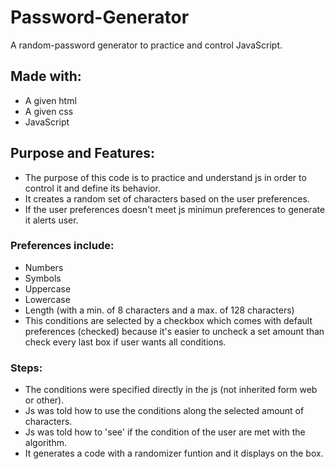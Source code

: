 # Password-Generator
A random-password generator to practice and control JavaScript.

## Made with:
* A given html
* A given css
* JavaScript

## Purpose and Features:
* The purpose of this code is to practice and understand js in order to control it and define its behavior.
* It creates a random set of characters based on the user preferences.
* If the user preferences doesn't meet js minimun preferences to generate it alerts user.

### Preferences include:
* Numbers
* Symbols
* Uppercase
* Lowercase
* Length (with a min. of 8 characters and a max. of 128 characters)
* This conditions are selected by a checkbox which comes with default preferences (checked) because it's easier to uncheck a set amount than check every last box if user wants all conditions.

### Steps:
* The conditions were specified directly in the js (not inherited form web or other).
* Js was told how to use the conditions along the selected amount of characters.
* Js was told how to 'see' if the condition of the user are met with the algorithm.
* It generates a code with a randomizer funtion and it displays on the box.
